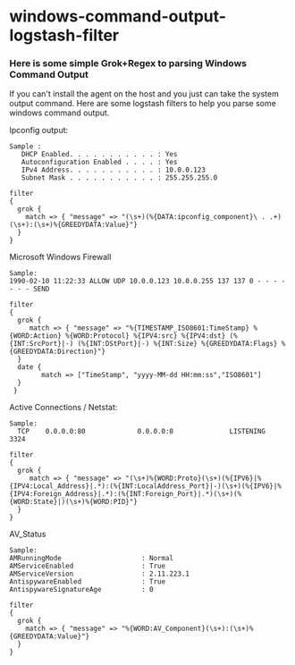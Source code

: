 # windows-command-output-logstash-filter

### Here is some simple Grok+Regex to parsing Windows Command Output
If you can't install the agent on the host and you just can take the system output command. Here are some logstash filters to help you parse some windows command output.

Ipconfig output:
```
Sample : 
   DHCP Enabled. . . . . . . . . . . : Yes
   Autoconfiguration Enabled . . . . : Yes
   IPv4 Address. . . . . . . . . . . : 10.0.0.123
   Subnet Mask . . . . . . . . . . . : 255.255.255.0
 ```
 
```
filter
{
  grok {
    match => { "message" => "(\s+)(%{DATA:ipconfig_component}\ . .+)(\s+):(\s+)%{GREEDYDATA:Value}"}
  }
}
```

Microsoft Windows Firewall
```
Sample:
1990-02-10 11:22:33 ALLOW UDP 10.0.0.123 10.0.0.255 137 137 0 - - - - - - - SEND
 ```

```
filter
{ 
  grok {
     match => { "message" => "%{TIMESTAMP_ISO8601:TimeStamp} %{WORD:Action} %{WORD:Protocol} %{IPV4:src} %{IPV4:dst} (%{INT:SrcPort}|-) (%{INT:DStPort}|-) %{INT:Size} %{GREEDYDATA:Flags} %{GREEDYDATA:Direction}"}
  }
  date {
        match => ["TimeStamp", "yyyy-MM-dd HH:mm:ss","ISO8601"]
  }
 }
 ```
Active Connections / Netstat:
```
Sample:
  TCP    0.0.0.0:80             0.0.0.0:0              LISTENING       3324
```

```
filter
{
  grok {
     match => { "message" => "(\s+)%{WORD:Proto}(\s+)(%{IPV6}|%{IPV4:Local_Address}|.*):(%{INT:LocalAddress_Port}|-)(\s+)(%{IPV6}|%{IPV4:Foreign_Address}|.*):(%{INT:Foreign_Port}|.*)(\s+)(%{WORD:State}|)(\s+)%{WORD:PID}"}
  }
}
```

AV_Status
```
Sample:
AMRunningMode                    : Normal
AMServiceEnabled                 : True
AMServiceVersion                 : 2.11.223.1
AntispywareEnabled               : True
AntispywareSignatureAge          : 0

```

```
filter
{
  grok {
    match => { "message" => "%{WORD:AV_Component}(\s+):(\s+)%{GREEDYDATA:Value}"}
  }
}
```
